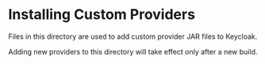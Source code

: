 Installing Custom Providers
===========================

Files in this directory are used to add custom provider JAR files to Keycloak.

Adding new providers to this directory will take effect only after a new build.
